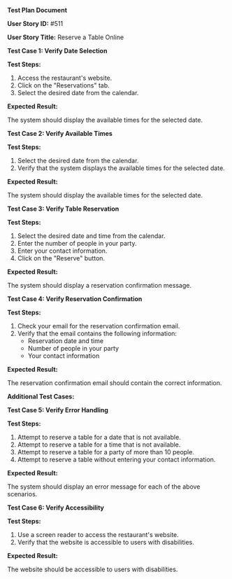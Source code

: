  **Test Plan Document**

**User Story ID:** #511

**User Story Title:** Reserve a Table Online

**Test Case 1: Verify Date Selection**

**Test Steps:**

1. Access the restaurant's website.
2. Click on the "Reservations" tab.
3. Select the desired date from the calendar.

**Expected Result:**

The system should display the available times for the selected date.

**Test Case 2: Verify Available Times**

**Test Steps:**

1. Select the desired date from the calendar.
2. Verify that the system displays the available times for the selected date.

**Expected Result:**

The system should display the available times for the selected date.

**Test Case 3: Verify Table Reservation**

**Test Steps:**

1. Select the desired date and time from the calendar.
2. Enter the number of people in your party.
3. Enter your contact information.
4. Click on the "Reserve" button.

**Expected Result:**

The system should display a reservation confirmation message.

**Test Case 4: Verify Reservation Confirmation**

**Test Steps:**

1. Check your email for the reservation confirmation email.
2. Verify that the email contains the following information:
    * Reservation date and time
    * Number of people in your party
    * Your contact information

**Expected Result:**

The reservation confirmation email should contain the correct information.

**Additional Test Cases:**

**Test Case 5: Verify Error Handling**

**Test Steps:**

1. Attempt to reserve a table for a date that is not available.
2. Attempt to reserve a table for a time that is not available.
3. Attempt to reserve a table for a party of more than 10 people.
4. Attempt to reserve a table without entering your contact information.

**Expected Result:**

The system should display an error message for each of the above scenarios.

**Test Case 6: Verify Accessibility**

**Test Steps:**

1. Use a screen reader to access the restaurant's website.
2. Verify that the website is accessible to users with disabilities.

**Expected Result:**

The website should be accessible to users with disabilities.